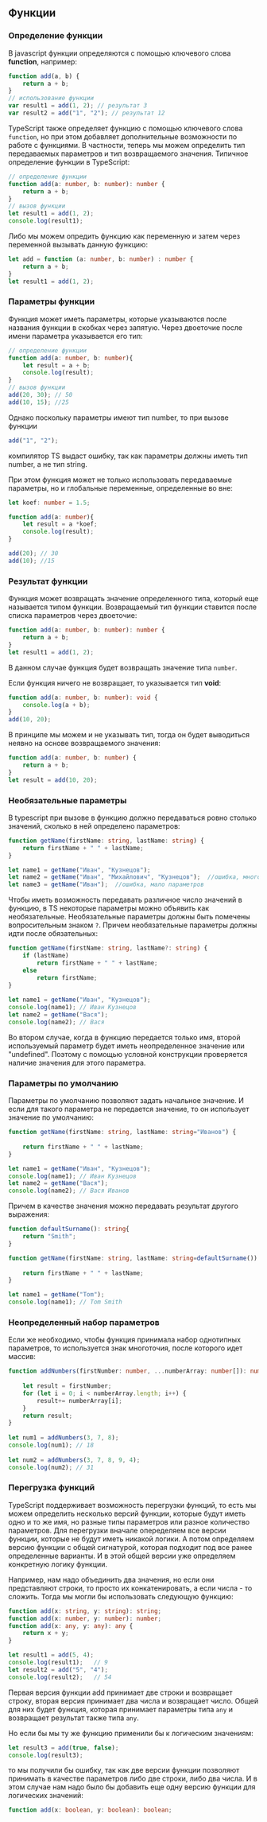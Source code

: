 ## Функции

### Определение функции

В javascript функции определяются с помощью ключевого слова **function**, например:

```ts
function add(a, b) {
    return a + b;
}
// использование функции
var result1 = add(1, 2); // результат 3
var result2 = add("1", "2"); // результат 12
```

TypeScript также определяет функцию с помощью ключевого слова `function`, но при этом добавляет дополнительные возможности по работе с функциями. В частности, теперь мы можем определить тип передаваемых параметров и тип 
возвращаемого значения. Типичное определение функции в TypeScript:

```ts
// определение функции
function add(a: number, b: number): number {
    return a + b;
}
// вызов функции
let result1 = add(1, 2);
console.log(result1);
```

Либо мы можем опредить функцию как переменную и затем через переменной вызывать данную функцию:

```ts
let add = function (a: number, b: number) : number {
    return a + b;
}
let result1 = add(1, 2);
```

### Параметры функции

Функция может иметь параметры, которые указываются после названия функции в скобках через запятую. Через двоеточие после имени параметра указывается 
его тип:

```ts
// определение функции
function add(a: number, b: number){
    let result = a + b;
    console.log(result);
}
// вызов функции
add(20, 30); // 50
add(10, 15); //25
```

Однако поскольку параметры имеют тип number, то при вызове функции

```ts
add("1", "2");
```

компилятор TS выдаст ошибку, так как параметры должны иметь тип number, а не тип string.

При этом функция может не только использовать передаваемые параметры, но и глобальные переменные, определенные во вне:

```ts
let koef: number = 1.5;

function add(a: number){
    let result = a *koef;
    console.log(result);
}

add(20); // 30
add(10); //15
```

### Результат функции

Функция может возвращать значение определенного типа, который еще называется типом функции. Возвращаемый тип функции ставится после списка параметров через двоеточие:

```ts
function add(a: number, b: number): number {
    return a + b;
}
let result1 = add(1, 2);
```

В данном случае функция будет возвращать значение типа `number`.

Если функция ничего не возвращает, то указывается тип **void**:

```ts
function add(a: number, b: number): void {
    console.log(a + b);
}
add(10, 20);
```

В принципе мы можем и не указывать тип, тогда он будет выводиться неявно на основе возвращаемого значения:

```ts
function add(a: number, b: number) {
    return a + b;
}
let result = add(10, 20);
```

### Необязательные параметры

В typescript при вызове в функцию должно передаваться ровно столько значений, сколько в ней определено параметров:

```ts
function getName(firstName: string, lastName: string) {
    return firstName + " " + lastName;
}

let name1 = getName("Иван", "Кузнецов");
let name2 = getName("Иван", "Михайлович", "Кузнецов");  //ошибка, много параметров
let name3 = getName("Иван");  //ошибка, мало параметров
```

Чтобы иметь возможность передавать различное число значений в функцию, в TS некоторые параметры можно объявить как необязательные. Необязательные параметры должны быть помечены вопросительным знаком `?`. Причем необязательные параметры 
должны идти после обязательных:

```ts
function getName(firstName: string, lastName?: string) {
    if (lastName)
        return firstName + " " + lastName;
    else
        return firstName;
}
 
let name1 = getName("Иван", "Кузнецов");
console.log(name1); // Иван Кузнецов
let name2 = getName("Вася");
console.log(name2); // Вася
```

Во втором случае, когда в функцию передается только имя, второй используемый параметр будет иметь неопределенное значение 
или "undefined". Поэтому с помощью условной конструкции проверяется наличие значения для этого параметра.

### Параметры по умолчанию

Параметры по умолчанию позволяют задать начальное значение. И если для такого параметра не передается значение, то он использует значение по умолчанию:

```ts
function getName(firstName: string, lastName: string="Иванов") {
    
    return firstName + " " + lastName;
}

let name1 = getName("Иван", "Кузнецов");
console.log(name1); // Иван Кузнецов
let name2 = getName("Вася");
console.log(name2); // Вася Иванов
```

Причем в качестве значения можно передавать результат другого выражения:

```ts
function defaultSurname(): string{
    return "Smith";
}

function getName(firstName: string, lastName: string=defaultSurname()) {
    
    return firstName + " " + lastName;
}

let name1 = getName("Tom");
console.log(name1); // Tom Smith
```

### Неопределенный набор параметров

Если же необходимо, чтобы функция принимала набор однотипных параметров, то используется знак многоточия, после которого идет массив:

```ts
function addNumbers(firstNumber: number, ...numberArray: number[]): number {
     
    let result = firstNumber;
    for (let i = 0; i < numberArray.length; i++) {
        result+= numberArray[i];
    }
    return result;
}
 
let num1 = addNumbers(3, 7, 8);
console.log(num1); // 18
 
let num2 = addNumbers(3, 7, 8, 9, 4);
console.log(num2); // 31
```

### Перегрузка функций

TypeScript поддерживает возможность перегрузки функций, то есть мы можем определить несколько версий функции, которые будут иметь одно и то 
же имя, но разные типы параметров или разное количество параметров. Для перегрузки вначале опеределяем 
все версии функции, которые не будут иметь никакой логики. А потом определяем версию функции с общей сигнатурой, которая подходит под все ранее 
определенные варианты. И в этой общей версии уже определяем конкретную логику функции.

Например, нам надо объединить два значения, но если они представляют строки, то просто их конкатенировать, а если числа - то сложить. Тогда 
мы могли бы использовать следующую функцию:

```ts
function add(x: string, y: string): string;
function add(x: number, y: number): number;
function add(x: any, y: any): any {
    return x + y;
}

let result1 = add(5, 4);
console.log(result1);   // 9
let result2 = add("5", "4");
console.log(result2);   // 54
```

Первая версия функции add принимает две строки и возвращает строку, вторая версия принимает два числа и возвращает число. Общей для них будет функция, 
которая принимает параметры типа `any` и возвращает результат также типа `any`.

Но если бы мы ту же функцию применили бы к логическим значениям:

```ts
let result3 = add(true, false);
console.log(result3);
```

то мы получили бы ошибку, так как две версии функции позволяют принимать в качестве параметров либо две строки, либо два числа. И в этом случае нам надо было бы добавить еще одну версию функции для логических значений:

```ts
function add(x: boolean, y: boolean): boolean;
```

